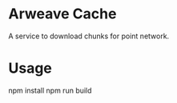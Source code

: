 # Arweave Cache

A service to download chunks for point network.

# Usage
npm install
npm run build

